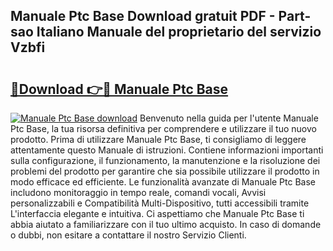## Manuale Ptc Base Download gratuit PDF - Part-sao Italiano Manuale del proprietario del servizio Vzbfi

# <h2><a href="http://dfai5il.blite.top/?on=Manuale+Ptc+Base">🔗Download 👉🔴 Manuale Ptc Base</a></h2>

[![Manuale Ptc Base download](https://i.imgur.com/lujVjoI.png)](http://dfai5il.blite.top/?on=Manuale+Ptc+Base)
Benvenuto nella guida per l'utente Manuale Ptc Base, la tua risorsa definitiva per comprendere e utilizzare il tuo nuovo prodotto. Prima di utilizzare Manuale Ptc Base, ti consigliamo di leggere attentamente questo Manuale di istruzioni. Contiene informazioni importanti sulla configurazione, il funzionamento, la manutenzione e la risoluzione dei problemi del prodotto per garantire che sia possibile utilizzare il prodotto in modo efficace ed efficiente. Le funzionalità avanzate di Manuale Ptc Base includono monitoraggio in tempo reale, comandi vocali, Avvisi personalizzabili e Compatibilità Multi-Dispositivo, tutti accessibili tramite L'interfaccia elegante e intuitiva. Ci aspettiamo che Manuale Ptc Base ti abbia aiutato a familiarizzare con il tuo ultimo acquisto. In caso di domande o dubbi, non esitare a contattare il nostro Servizio Clienti.
